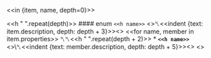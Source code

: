 <<in {item, name, depth=0}>>

<<h " ".repeat(depth)>> #### enum `<<h name>>`
<<if item.description>>␤<<indent {text: item.description, depth: depth + 3}>><</if>>
<<for name, member in item.properties>>
␤␤<<h " ".repeat(depth + 2)>> \* **`<<h name>>`**
<<if member.description>>\␤<<indent {text: member.description, depth: depth + 5}>><</if>>
<</for>>
